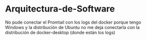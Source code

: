 # Arquitectura-de-Software
No pude conectar el Promtail con los logs del docker porque tengo Windows y la distribución de Ubuntu no me deja conectarla con la distribución de docker-desktop (donde están los logs)
